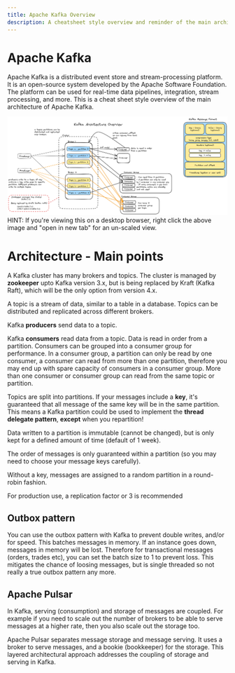 ```yaml
---
title: Apache Kafka Overview
description: A cheatsheet style overview and reminder of the main architecture of Apache Kafka
---
```

# Apache Kafka
Apache Kafka is a distributed event store and stream-processing platform. It is an open-source system developed by the Apache Software Foundation. The platform can be used for real-time data pipelines, integration, stream processing, and more. This is a cheat sheet style overview of the main architecture of Apache Kafka.

![Apache Kafka architecture diagram](../assets/kafka_architecture.png)
HINT: If you're viewing this on a desktop browser, right click the above image and "open in new tab" for an un-scaled view.

# Architecture - Main points
A Kafka cluster has many brokers and topics. The cluster is managed by __zookeeper__ upto Kafka version 3.x, but is being replaced by Kraft (Kafka Raft), which will be the only option from version 4.x.

A topic is a stream of data, similar to a table in a database. Topics can be distributed and replicated across different brokers.

Kafka **producers** send data to a topic.

Kafka **consumers** read data from a topic. Data is read in order from a partition. Consumers can be grouped into a consumer group for performance. In a consumer group, a partition can only be read by one consumer, a consumer can read from more than one partition, therefore you may end up with spare capacity of consumers in a consumer group. More than one consumer or consumer group can read from the same topic or partition.

Topics are split into partitions. If your messages include a __key__, it's guaranteed that all message of the same key will be in the same partition. This means a Kafka partition could be used to implement the **thread delegate pattern**, __except__ when you repartition!

Data written to a partition is immutable (cannot be changed), but is only kept for a defined amount of time (default of 1 week).

The order of messages is only guaranteed within a partition (so you may need to choose your message keys carefully).

Without a key, messages are assigned to a random partition in a round-robin fashion.

For production use, a replication factor or 3 is recommended

## Outbox pattern
You can use the outbox pattern with Kafka to prevent double writes, and/or for speed. This batches messages in memory. If an instance goes down, messages in memory will be lost. Therefore for transactional messages (orders, trades etc), you can set the batch size to 1 to prevent loss. This mitigates the chance of loosing messages, but is single threaded so not really a true outbox pattern any more.

## Apache Pulsar
In Kafka, serving (consumption) and storage of messages are coupled. For example if you need to scale out the number of brokers to be able to serve messages at a higher rate, then you also scale out the storage too.

Apache Pulsar separates message storage and message serving. It uses a broker to serve messages, and a bookie (bookkeeper) for the storage. This layered architectural approach addresses the coupling of storage and serving in Kafka.